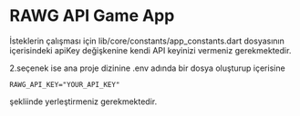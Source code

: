 # RAWG API Game App

İsteklerin çalışması için lib/core/constants/app_constants.dart
dosyasının içerisindeki apiKey değişkenine kendi API keyinizi
vermeniz gerekmektedir.

2.seçenek ise ana proje dizinine .env adında bir dosya oluşturup içerisine

```
RAWG_API_KEY="YOUR_API_KEY"
```

şekliinde yerleştirmeniz gerekmektedir.
